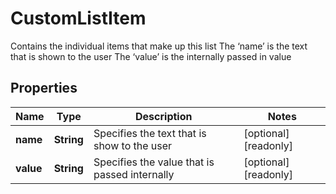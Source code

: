 

# CustomListItem

Contains the individual items that make up this list  The ‘name’ is the text that is shown to the user The ‘value’ is the internally passed in value

## Properties

| Name | Type | Description | Notes |
|------------ | ------------- | ------------- | -------------|
|**name** | **String** | Specifies the text that is show to the user |  [optional] [readonly] |
|**value** | **String** | Specifies the value that is passed internally |  [optional] [readonly] |



